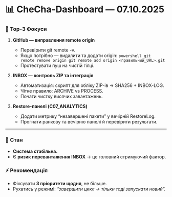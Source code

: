 # 📊 CheCha-Dashboard — 07.10.2025

### 🎯 Top-3 Фокуси
1. **GitHub — виправлення remote origin**
   - Перевірити git remote -v.
   - Якщо потрібно — видалити та додати origin:
     `powershell
     git remote remove origin
     git remote add origin <правильний_URL>.git
     `
   - Протестувати пуш на чистій гілці.

2. **INBOX — контроль ZIP та інтеграція**
   - Автоматизація: скрипт для обліку ZIP-ів → SHA256 + INBOX-LOG.
   - Чітке правило: ARCHIVE vs PROCESS.
   - Почати чистку висячих завантажень.

3. **Restore-панелі (C07_ANALYTICS)**
   - Додати метрику “незавершені пакети” у вечірній RestoreLog.
   - Прогнати ранкову та вечірню панелі й перевірити результати.

---

### 🔄 Стан
- **Система стабільна.**
- Є **ризик перевантаження INBOX** → це головний стримуючий фактор.

### ⚡ Рекомендація
- Фіксувати **3 пріоритети щодня**, не більше.
- Рухатись у режимі: *“завершити цикл → тільки тоді запускати новий”.*